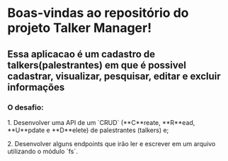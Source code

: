 # Boas-vindas ao repositório do projeto Talker Manager!

<h2>Essa aplicacao é um cadastro de talkers(palestrantes) em que é possivel cadastrar, visualizar, pesquisar, editar e excluir informações</h2>
<h3>O desafio:</h3>
<p>  1. Desenvolver uma API de um `CRUD` (**C**reate, **R**ead, **U**pdate e **D**elete) de palestrantes (talkers) e;</p>
<p>  2. Desenvolver alguns endpoints que irão ler e escrever em um arquivo utilizando o módulo `fs`.</p>

